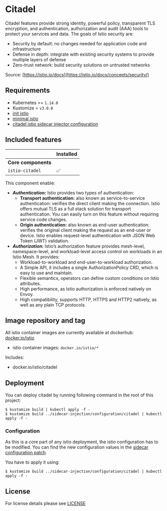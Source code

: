 # Citadel

Citadel features provide strong identity, powerful policy, transparent TLS encryption, and authentication,
authorization and audit (AAA) tools to protect your services and data. The goals of Istio security are:

- Security by default: no changes needed for application code and infrastructure
- Defense in depth: integrate with existing security systems to provide multiple layers of defense
- Zero-trust network: build security solutions on untrusted networks

Source: [https://istio.io/docs](https://istio.io/docs/concepts/security/)


## Requirements

- Kubernetes >= `1.14.0`
- Kustomize = `v3.0.0`
- [init istio](../init/)
- [minimal istio](../minimal/)
- [citadel istio sidecar injector configuration](../sidecar-injection/configuration/citadel)


## Included features

|                          | Installed          |
|--------------------------|--------------------|
| **Core components**      |                    |
| `istio-citadel`          | :white_check_mark: |


This component enable:

- ***Authentication:*** Istio provides two types of authentication:
  - **Transport authentication:** also known as service-to-service authentication: verifies the direct client making
  the connection. Istio offers mutual TLS as a full stack solution for transport authentication. You can easily turn
  on this feature without requiring service code changes.
  - **Origin authentication:** also known as end-user authentication: verifies the original client making the request
  as an end-user or device. Istio enables request-level authentication with JSON Web Token (JWT) validation.
- ***Authorization:*** Istio’s authorization feature provides mesh-level, namespace-level, and workload-level access
  control on workloads in an Istio Mesh. It provides:
  - Workload-to-workload and end-user-to-workload authorization.
  - A Simple API, it includes a single AuthorizationPolicy CRD, which is easy to use and maintain.
  - Flexible semantics, operators can define custom conditions on Istio attributes.
  - High performance, as Istio authorization is enforced natively on Envoy.
  - High compatibility, supports HTTP, HTTPS and HTTP2 natively, as well as any plain TCP protocols.


## Image repository and tag

All istio container images are currently available at dockerhub: [docker.io/istio](https://hub.docker.com/u/istio)

* istio container images: `docker.io/istio/*`

Includes:

- docker.io/istio/citadel

## Deployment

You can deploy citadel by running following command in the root of this project:

```shell
$ kustomize build | kubectl apply -f -
$ kustomize build ../sidecar-injection/configuration/citadel | kubectl apply -f -
```

### Configuration

As this is a core part of any istio deployment, the istio configuration has to be modified. You can find the new
configuration values in the [sidecar configuration patch](../sidecar-injection/configuration/citadel/patch.yaml).

You have to apply it using:

```shell
$ kustomize build ../sidecar-injection/configuration/citadel | kubectl apply -f -
```


## License

For license details please see [LICENSE](../../../LICENSE)
